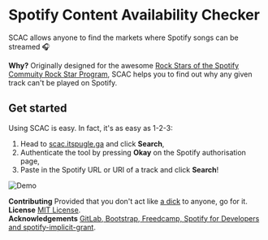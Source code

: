 # Spotify Content Availability Checker
SCAC allows anyone to find the markets where Spotify songs can be streamed 🎧

**Why?** Originally designed for the awesome [Rock Stars of the Spotify Commuity Rock Star Program](https://community.spotify.com/t5/Rock-Stars/ct-p/superuserarea), SCAC helps you to find out why any given track can't be played on Spotify.

## Get started
Using SCAC is easy. In fact, it's as easy as 1-2-3:
1. Head to [scac.itspugle.ga](https://scac.itspugle.ga) and click **Search**,
2. Authenticate the tool by pressing **Okay** on the Spotify authorisation page,
3. Paste in the Spotify URL or URI of a track and click **Search**!

![Demo](https://cdn.itspugle.ga/spotify/scac/demo.gif)

**Contributing** Provided that you don't act like [a dick](https://gitlab.com/itspugle/scac/blob/master/CONTRIBUTING.md) to anyone, go for it.  
**License** [MIT License](https://gitlab.com/itspugle/scac/blob/master/LICENSE).  
**Acknowledgements** [GitLab, Bootstrap, Freedcamp, Spotify for Developers and spotify-implicit-grant](https://gitlab.com/itspugle/scac/blob/master/ACKNOWLEDGEMENTS.md).  
